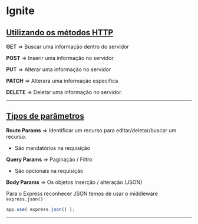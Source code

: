 # Ignite



## [Utilizando os métodos HTTP](https://app.rocketseat.com.br/node/chapter-i-2/group/configurando-o-projeto/lesson/utilizando-os-metodos-http)

**GET** ⇒ Buscar uma informação dentro do servidor

**POST** ⇒ Inserir uma informação no servidor

**PUT** ⇒ Alterar uma informação no servidor

**PATCH** ⇒ Alterara uma informação específica

**DELETE** ⇒ Deletar uma informação no servidor.

---

## [Tipos de parâmetros](https://app.rocketseat.com.br/node/chapter-i-2/group/configurando-o-projeto/lesson/tipos-de-parametros-1)

**Route Params** ⇒ Identificar um recurso para editar/deletar/buscar um recurso.

- São mandatórios na requisição

**Query Params** ⇒ Paginação / Filtro

- São opcionais na requisição

**Body Params** ⇒ Os objetos inserção / alteração (JSON)

Para o Express reconhecer JSON temos de usar o middleware `express.json()`

```jsx
app.use( express.json() );
```

---
